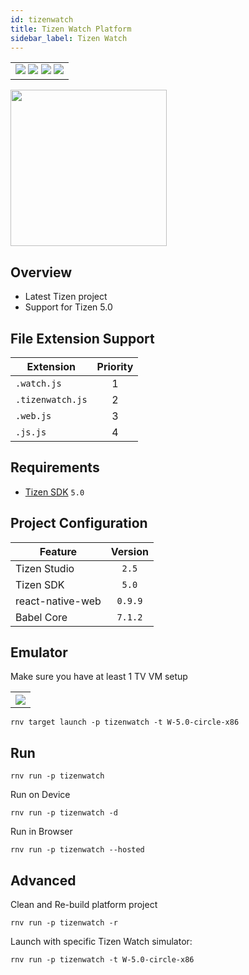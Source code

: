 ```yaml
---
id: tizenwatch
title: Tizen Watch Platform
sidebar_label: Tizen Watch
---
```


<table>
  <tr>
  <td>
    <img src="https://img.shields.io/badge/Mac-yes-brightgreen.svg" />
    <img src="https://img.shields.io/badge/Windows-yes-brightgreen.svg" />
    <img src="https://img.shields.io/badge/Linux-yes-brightgreen.svg" />
    <img src="https://img.shields.io/badge/HostMode-yes-brightgreen.svg" />
  </td>
  </tr>
</table>

<img src="https://renative.org/img/rnv_tizenwatch.gif" height="250"/>


## Overview

-   Latest Tizen project
-   Support for Tizen 5.0

## File Extension Support

| Extension | Priority  |
| --------- | :-------: |
| `.watch.js`          | 1 |
| `.tizenwatch.js`     | 2 |
| `.web.js`       | 3 |
| `.js.js`         | 4 |


## Requirements

-   [Tizen SDK](https://developer.tizen.org/ko/development/tizen-studio/configurable-sdk) `5.0`

## Project Configuration

| Feature          | Version |
| ---------------- | :-----: |
| Tizen Studio     |  `2.5`  |
| Tizen SDK        |  `5.0`  |
| react-native-web | `0.9.9` |
| Babel Core       | `7.1.2` |

## Emulator

Make sure you have at least 1 TV VM setup

<table>
  <tr>
    <th>
    <img src="https://renative.org/img/tizenwatch1.png" />
    </th>
  </tr>
</table>

```
rnv target launch -p tizenwatch -t W-5.0-circle-x86
```

## Run

```
rnv run -p tizenwatch
```

Run on Device

```
rnv run -p tizenwatch -d
```

Run in Browser

```
rnv run -p tizenwatch --hosted
```

## Advanced

Clean and Re-build platform project

```
rnv run -p tizenwatch -r
```

Launch with specific Tizen Watch simulator:

```
rnv run -p tizenwatch -t W-5.0-circle-x86
```
